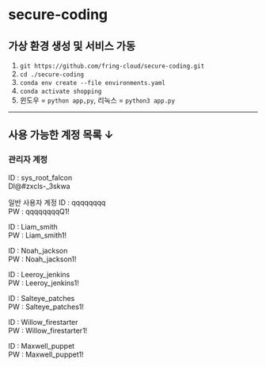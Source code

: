 # secure-coding

## 가상 환경 생성 및 서비스 가동 

1. `git https://github.com/fring-cloud/secure-coding.git` <br/>
2. `cd ./secure-coding` <br/>
3. `conda env create --file environments.yaml`
4. `conda activate shopping`
5. 윈도우 = `python app,py`, 리눅스 = `python3 app.py`

---
## 사용 가능한 계정 목록 ↓
### 관리자 계정
ID : sys_root_falcon <br/>
Dl@#zxcls-_3skwa <br/>

일반 사용자 계정
ID : qqqqqqqq <br/>
PW : qqqqqqqqQ1! <br/>

ID : Liam_smith <br/>
PW : Liam_smith1! <br/>

ID : Noah_jackson <br/>
PW : Noah_jackson1! <br/>

ID : Leeroy_jenkins <br/>
PW : Leeroy_jenkins1! <br/>

ID : Salteye_patches <br/>
PW : Salteye_patches1! <br/>

ID : Willow_firestarter <br/>
PW : Willow_firestarter1! <br/>

ID : Maxwell_puppet <br/>
PW : Maxwell_puppet1! <br/>
